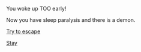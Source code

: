 You woke up TOO early!

Now you have sleep paralysis and there is a demon.

[Try to escape](demon.md)

[Stay](stay2.md)
